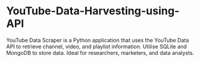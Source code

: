 # YouTube-Data-Harvesting-using-API
YouTube Data Scraper is a Python application that uses the YouTube Data API to retrieve channel, video, and playlist information. Utilise SQLite and MongoDB to store data. Ideal for researchers, marketers, and data analysts.
